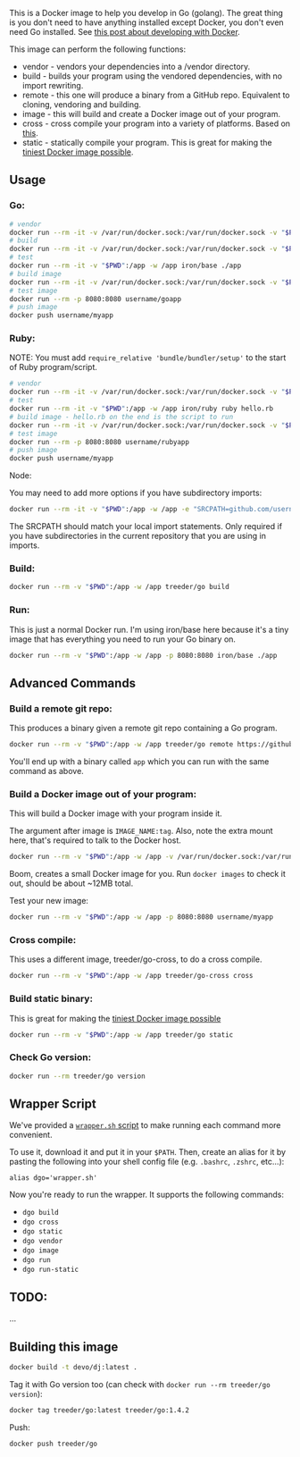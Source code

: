 
This is a Docker image to help you develop in Go (golang). The great thing is you don't need
to have anything installed except Docker, you don't even need Go installed. See [this post about developing with Docker](https://medium.com/iron-io-blog/why-and-how-to-use-docker-for-development-a156c1de3b24).

This image can perform the following functions:

* vendor - vendors your dependencies into a /vendor directory.
* build - builds your program using the vendored dependencies, with no import rewriting.
* remote - this one will produce a binary from a GitHub repo. Equivalent to cloning, vendoring and building.
* image - this will build and create a Docker image out of your program.
* cross - cross compile your program into a variety of platforms. Based on [this](https://medium.com/iron-io-blog/how-to-cross-compile-go-programs-using-docker-beaa102a316d#95d9).
* static - statically compile your program. This is great for making the [tiniest Docker image possible](http://www.iron.io/blog/2015/07/an-easier-way-to-create-tiny-golang-docker-images.html).

## Usage

### Go:

```sh
# vendor
docker run --rm -it -v /var/run/docker.sock:/var/run/docker.sock -v "$PWD":/app -w /app devo/dj go vendor
# build
docker run --rm -it -v /var/run/docker.sock:/var/run/docker.sock -v "$PWD":/app -w /app devo/dj go build
# test
docker run --rm -it -v "$PWD":/app -w /app iron/base ./app
# build image
docker run --rm -it -v /var/run/docker.sock:/var/run/docker.sock -v "$PWD":/app -w /app devo/dj go image username/goapp:latest
# test image
docker run --rm -p 8080:8080 username/goapp
# push image
docker push username/myapp
```

### Ruby:

NOTE: You must add `require_relative 'bundle/bundler/setup'` to the start of Ruby program/script.

```sh
# vendor
docker run --rm -it -v /var/run/docker.sock:/var/run/docker.sock -v "$PWD":/app -w /app devo/dj ruby bundle
# test
docker run --rm -it -v "$PWD":/app -w /app iron/ruby ruby hello.rb
# build image - hello.rb on the end is the script to run
docker run --rm -it -v /var/run/docker.sock:/var/run/docker.sock -v "$PWD":/app -w /app devo/dj ruby image username/rubyapp:latest hello.rb
# test image
docker run --rm -p 8080:8080 username/rubyapp
# push image 
docker push username/myapp
```

Node:



You may need to add more options if you have subdirectory imports:

```sh
docker run --rm -it -v "$PWD":/app -w /app -e "SRCPATH=github.com/username/reponame" treeder/go vendor
```

The SRCPATH should match your local import statements. Only required if you have subdirectories in the current repository
that you are using in imports.

### Build:

```sh
docker run --rm -v "$PWD":/app -w /app treeder/go build
```

### Run:

This is just a normal Docker run. I'm using iron/base here because it's a tiny image that has
everything you need to run your Go binary on.

```sh
docker run --rm -v "$PWD":/app -w /app -p 8080:8080 iron/base ./app
```

## Advanced Commands

### Build a remote git repo:

This produces a binary given a remote git repo containing a Go program.

```sh
docker run --rm -v "$PWD":/app -w /app treeder/go remote https://github.com/treeder/hello-app.go.git
```

You'll end up with a binary called `app` which you can run with the same command as above.

### Build a Docker image out of your program:

This will build a Docker image with your program inside it.

The argument after image is `IMAGE_NAME:tag`. Also, note the extra mount here, that's required to talk to the Docker host.

```sh
docker run --rm -v "$PWD":/app -w /app -v /var/run/docker.sock:/var/run/docker.sock treeder/go image username/myapp:latest
```

Boom, creates a small Docker image for you. Run `docker images` to check it out, should be about ~12MB total.

Test your new image:

```sh
docker run --rm -v "$PWD":/app -w /app -p 8080:8080 username/myapp
```

### Cross compile:

This uses a different image, treeder/go-cross, to do a cross compile.

```sh
docker run --rm -v "$PWD":/app -w /app treeder/go-cross cross
```

### Build static binary:

This is great for making the [tiniest Docker image possible](http://www.iron.io/blog/2015/07/an-easier-way-to-create-tiny-golang-docker-images.html)

```sh
docker run --rm -v "$PWD":/app -w /app treeder/go static
```

### Check Go version:

```sh
docker run --rm treeder/go version
```

## Wrapper Script

We've provided a [`wrapper.sh` script](./wrapper.sh) to make running each command
more convenient.

To use it, download it and put it in your `$PATH`. Then, create an alias for it
by pasting the following into your shell config file (e.g. `.bashrc`, `.zshrc`, etc...):

`alias dgo='wrapper.sh'`

Now you're ready to run the wrapper. It supports the following commands:

* `dgo build`
* `dgo cross`
* `dgo static`
* `dgo vendor`
* `dgo image`
* `dgo run`
* `dgo run-static`


## TODO:

...

## Building this image

```sh
docker build -t devo/dj:latest .
```

Tag it with Go version too (can check with `docker run --rm treeder/go version`):

```sh
docker tag treeder/go:latest treeder/go:1.4.2
```

Push:

```sh
docker push treeder/go
```
